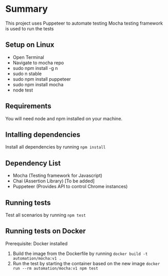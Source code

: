 
# Summary

This project uses Puppeteer to automate testing
Mocha testing framework is used to run the tests

## Setup on Linux
- Open Terminal 
- Navigate to mocha repo
- sudo npm install -g n
- sudo n stable
- sudo npm install puppeteer 
- sudo npm install mocha
- node test


## Requirements

You will need node and npm installed on your machine.

## Intalling dependencies

Install all dependencies by running `npm install`

## Dependency List

- Mocha (Testing framework for Javascript)
- Chai (Assertion Library) [To be added]
- Puppeteer (Provides API to control Chrome instances)

## Running tests

Test all scenarios by running `npm test`

## Running tests on Docker

Prerequisite: Docker installed

1. Build the image from the Dockerfile by running `docker build -t automation/mocha:v1 .`
2. Run the test by starting the container based on the new image `docker run --rm automation/mocha:v1 npm test`
